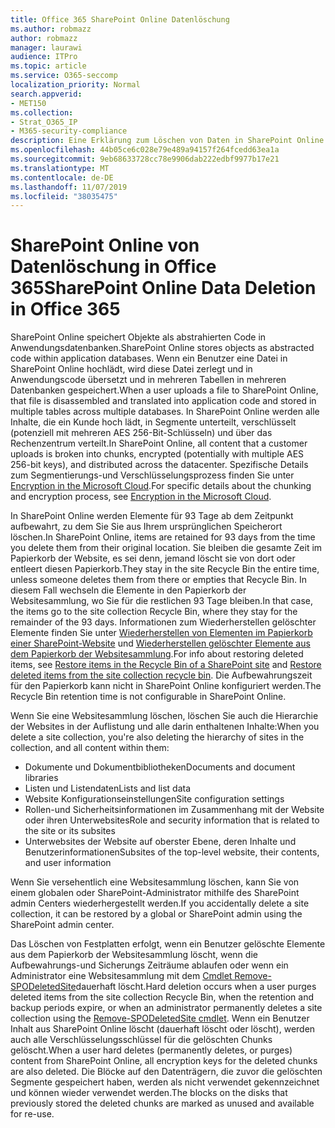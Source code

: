 ```yaml
---
title: Office 365 SharePoint Online Datenlöschung
ms.author: robmazz
author: robmazz
manager: laurawi
audience: ITPro
ms.topic: article
ms.service: O365-seccomp
localization_priority: Normal
search.appverid:
- MET150
ms.collection:
- Strat_O365_IP
- M365-security-compliance
description: Eine Erklärung zum Löschen von Daten in SharePoint Online.
ms.openlocfilehash: 44b05ce6c028e79e489a94157f264fcedd63ea1a
ms.sourcegitcommit: 9eb68633728cc78e9906dab222edbf9977b17e21
ms.translationtype: MT
ms.contentlocale: de-DE
ms.lasthandoff: 11/07/2019
ms.locfileid: "38035475"
---
```

# <a name="sharepoint-online-data-deletion-in-office-365"></a><span data-ttu-id="4b6cf-103">SharePoint Online von Datenlöschung in Office 365</span><span class="sxs-lookup"><span data-stu-id="4b6cf-103">SharePoint Online Data Deletion in Office 365</span></span>

<span data-ttu-id="4b6cf-104">SharePoint Online speichert Objekte als abstrahierten Code in Anwendungsdatenbanken.</span><span class="sxs-lookup"><span data-stu-id="4b6cf-104">SharePoint Online stores objects as abstracted code within application databases.</span></span> <span data-ttu-id="4b6cf-105">Wenn ein Benutzer eine Datei in SharePoint Online hochlädt, wird diese Datei zerlegt und in Anwendungscode übersetzt und in mehreren Tabellen in mehreren Datenbanken gespeichert.</span><span class="sxs-lookup"><span data-stu-id="4b6cf-105">When a user uploads a file to SharePoint Online, that file is disassembled and translated into application code and stored in multiple tables across multiple databases.</span></span> <span data-ttu-id="4b6cf-106">In SharePoint Online werden alle Inhalte, die ein Kunde hoch lädt, in Segmente unterteilt, verschlüsselt (potenziell mit mehreren AES 256-Bit-Schlüsseln) und über das Rechenzentrum verteilt.</span><span class="sxs-lookup"><span data-stu-id="4b6cf-106">In SharePoint Online, all content that a customer uploads is broken into chunks, encrypted (potentially with multiple AES 256-bit keys), and distributed across the datacenter.</span></span> <span data-ttu-id="4b6cf-107">Spezifische Details zum Segmentierungs-und Verschlüsselungsprozess finden Sie unter [Encryption in the Microsoft Cloud](https://docs.microsoft.com/microsoft-365/compliance/office-365-encryption-in-the-microsoft-cloud-overview).</span><span class="sxs-lookup"><span data-stu-id="4b6cf-107">For specific details about the chunking and encryption process, see [Encryption in the Microsoft Cloud](https://docs.microsoft.com/microsoft-365/compliance/office-365-encryption-in-the-microsoft-cloud-overview).</span></span> 

<span data-ttu-id="4b6cf-108">In SharePoint Online werden Elemente für 93 Tage ab dem Zeitpunkt aufbewahrt, zu dem Sie Sie aus Ihrem ursprünglichen Speicherort löschen.</span><span class="sxs-lookup"><span data-stu-id="4b6cf-108">In SharePoint Online, items are retained for 93 days from the time you delete them from their original location.</span></span> <span data-ttu-id="4b6cf-109">Sie bleiben die gesamte Zeit im Papierkorb der Website, es sei denn, jemand löscht sie von dort oder entleert diesen Papierkorb.</span><span class="sxs-lookup"><span data-stu-id="4b6cf-109">They stay in the site Recycle Bin the entire time, unless someone deletes them from there or empties that Recycle Bin.</span></span> <span data-ttu-id="4b6cf-110">In diesem Fall wechseln die Elemente in den Papierkorb der Websitesammlung, wo Sie für die restlichen 93 Tage bleiben.</span><span class="sxs-lookup"><span data-stu-id="4b6cf-110">In that case, the items go to the site collection Recycle Bin, where they stay for the remainder of the 93 days.</span></span> <span data-ttu-id="4b6cf-111">Informationen zum Wiederherstellen gelöschter Elemente finden Sie unter [Wiederherstellen von Elementen im Papierkorb einer SharePoint-Website](https://support.office.com/article/6df466b6-55f2-4898-8d6e-c0dff851a0be#ID0EAADAAA=Online
) und [Wiederherstellen gelöschter Elemente aus dem Papierkorb der Websitesammlung](https://support.office.com/article/5fa924ee-16d7-487b-9a0a-021b9062d14b).</span><span class="sxs-lookup"><span data-stu-id="4b6cf-111">For info about restoring deleted items, see [Restore items in the Recycle Bin of a SharePoint site](https://support.office.com/article/6df466b6-55f2-4898-8d6e-c0dff851a0be#ID0EAADAAA=Online
) and [Restore deleted items from the site collection recycle bin](https://support.office.com/article/5fa924ee-16d7-487b-9a0a-021b9062d14b).</span></span> <span data-ttu-id="4b6cf-112">Die Aufbewahrungszeit für den Papierkorb kann nicht in SharePoint Online konfiguriert werden.</span><span class="sxs-lookup"><span data-stu-id="4b6cf-112">The Recycle Bin retention time is not configurable in SharePoint Online.</span></span>

<span data-ttu-id="4b6cf-113">Wenn Sie eine Websitesammlung löschen, löschen Sie auch die Hierarchie der Websites in der Auflistung und alle darin enthaltenen Inhalte:</span><span class="sxs-lookup"><span data-stu-id="4b6cf-113">When you delete a site collection, you're also deleting the hierarchy of sites in the collection, and all content within them:</span></span>

- <span data-ttu-id="4b6cf-114">Dokumente und Dokumentbibliotheken</span><span class="sxs-lookup"><span data-stu-id="4b6cf-114">Documents and document libraries</span></span>
- <span data-ttu-id="4b6cf-115">Listen und Listendaten</span><span class="sxs-lookup"><span data-stu-id="4b6cf-115">Lists and list data</span></span>
- <span data-ttu-id="4b6cf-116">Website Konfigurationseinstellungen</span><span class="sxs-lookup"><span data-stu-id="4b6cf-116">Site configuration settings</span></span>
- <span data-ttu-id="4b6cf-117">Rollen-und Sicherheitsinformationen im Zusammenhang mit der Website oder ihren Unterwebsites</span><span class="sxs-lookup"><span data-stu-id="4b6cf-117">Role and security information that is related to the site or its subsites</span></span>
- <span data-ttu-id="4b6cf-118">Unterwebsites der Website auf oberster Ebene, deren Inhalte und Benutzerinformationen</span><span class="sxs-lookup"><span data-stu-id="4b6cf-118">Subsites of the top-level website, their contents, and user information</span></span>

<span data-ttu-id="4b6cf-119">Wenn Sie versehentlich eine Websitesammlung löschen, kann Sie von einem globalen oder SharePoint-Administrator mithilfe des SharePoint admin Centers wiederhergestellt werden.</span><span class="sxs-lookup"><span data-stu-id="4b6cf-119">If you accidentally delete a site collection, it can be restored by a global or SharePoint admin using the SharePoint admin center.</span></span> 

<span data-ttu-id="4b6cf-120">Das Löschen von Festplatten erfolgt, wenn ein Benutzer gelöschte Elemente aus dem Papierkorb der Websitesammlung löscht, wenn die Aufbewahrungs-und Sicherungs Zeiträume ablaufen oder wenn ein Administrator eine Websitesammlung mit dem [Cmdlet Remove-SPODeletedSite](/powershell/module/sharepoint-online/Remove-SPODeletedSite?view=sharepoint-ps)dauerhaft löscht.</span><span class="sxs-lookup"><span data-stu-id="4b6cf-120">Hard deletion occurs when a user purges deleted items from the site collection Recycle Bin, when the retention and backup periods expire, or when an administrator permanently deletes a site collection using the [Remove-SPODeletedSite cmdlet](/powershell/module/sharepoint-online/Remove-SPODeletedSite?view=sharepoint-ps).</span></span> <span data-ttu-id="4b6cf-121">Wenn ein Benutzer Inhalt aus SharePoint Online löscht (dauerhaft löscht oder löscht), werden auch alle Verschlüsselungsschlüssel für die gelöschten Chunks gelöscht.</span><span class="sxs-lookup"><span data-stu-id="4b6cf-121">When a user hard deletes (permanently deletes, or purges) content from SharePoint Online, all encryption keys for the deleted chunks are also deleted.</span></span> <span data-ttu-id="4b6cf-122">Die Blöcke auf den Datenträgern, die zuvor die gelöschten Segmente gespeichert haben, werden als nicht verwendet gekennzeichnet und können wieder verwendet werden.</span><span class="sxs-lookup"><span data-stu-id="4b6cf-122">The blocks on the disks that previously stored the deleted chunks are marked as unused and available for re-use.</span></span>
